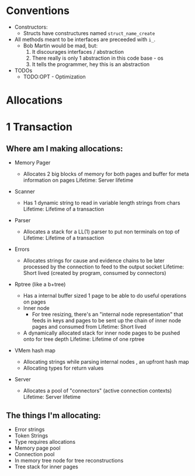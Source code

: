# Conventions

- Constructors:
    - Structs have constructures named `struct_name_create`
- All methods meant to be interfaces are preceeded with `i_`.
    - Bob Martin would be mad, but:
        1. It discourages interfaces / abstraction
        2. There really is only 1 abstraction in this code base - os
        3. It tells the programmer, hey this is an abstraction
- TODOs
    - TODO:OPT - Optimization
# Allocations

# 1 Transaction 




## Where am I making allocations:
- Memory Pager
    - Allocates 2 big blocks of memory for both pages 
      and buffer for meta information on pages
      Lifetime: Server lifetime

- Scanner 
    - Has 1 dynamic string to read in variable length strings 
      from chars
      Lifetime: Lifetime of a transaction

- Parser 
    - Allocates a stack for a LL(1) parser to put non terminals on 
      top of
      Lifetime: Lifetime of a transaction

- Errors
    - Allocates strings for cause and evidence chains to be later 
      processed by the connection to feed to the output socket
      Lifetime: Short lived (created by program, consumed by connectors)

- Rptree (like a b+tree)
    - Has a internal buffer sized 1 page to be able to do useful 
      operations on pages
    - Inner node 
        - For tree resizing, there's an "internal node representation" 
          that feeds in keys and pages to be sent up the chain of 
          inner node pages and consumed from 
          Lifetime: Short lived
    - A dynamically allocated stack for inner node pages to be pushed 
      onto for tree depth
      Lifetime: Lifetime of one rptree

- VMem hash map 
    - Allocating strings while parsing internal nodes , an upfront hash map 
    - Allocating types for return values

- Server 
    - Allocates a pool of "connectors" (active connection contexts)
      Lifetime: Server lifetime
    

## The things I'm allocating:
- Error strings 
- Token Strings 
- Type requires allocations 
- Memory page pool 
- Connection pool 
- In memory tree node for tree reconstructions
- Tree stack for inner pages 
